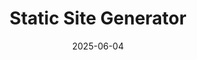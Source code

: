 ---
layout: default
modal-id: 5
date: 2025-06-04
img: garden.png
alt: image-alt
title: Static Site Generator
project-date: 2023
category: Jekyll
description: <p>I created a simple static site generator to understand how tools like Jekyll work. It converts markdown files into HTML pages using basic templates.</p>
---